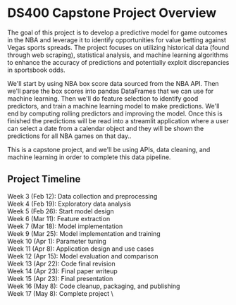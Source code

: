 # DS400 Capstone Project Overview

The goal of this project is to develop a predictive model for game outcomes in the NBA and leverage it to identify opportunities for value betting against Vegas sports spreads. The project focuses on utilizing historical data (found through web scraping), statistical analysis, and machine learning algorithms to enhance the accuracy of predictions and potentially exploit discrepancies in sportsbook odds.


We'll start by using NBA box score data sourced from the NBA API. Then we'll parse the box scores into pandas DataFrames that we can use for machine learning.  Then we'll do feature selection to identify good predictors, and train a machine learning model to make predictions.  We'll end by computing rolling predictors and improving the model. Once this is finished the predictions will be read into a streamlit application where a user can select a date from a calendar object and they will be shown the predictions for all NBA games on that day..

This is a capstone project, and we'll be using APIs, data cleaning, and machine learning in order to complete this data pipeline.

## Project Timeline

Week 3 (Feb 12): Data collection and preprocessing \
Week 4 (Feb 19): Exploratory data analysis \
Week 5 (Feb 26): Start model design \
Week 6 (Mar 11): Feature extraction \
Week 7 (Mar 18): Model implementation \
Week 9 (Mar 25): Model implementation and training \
Week 10 (Apr 1): Parameter tuning \
Week 11 (Apr 8): Application design and use cases \
Week 12 (Apr 15): Model evaluation and comparison \
Week 13 (Apr 22): Code final revision \
Week 14 (Apr 23): Final paper writeup \
Week 15 (Apr 23): Final presentation \
Week 16 (May 8): Code cleanup, packaging, and publishing \
Week 17 (May 8): Complete project \

